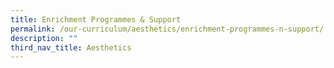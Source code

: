 ```yaml
---
title: Enrichment Programmes & Support
permalink: /our-curriculum/aesthetics/enrichment-programmes-n-support/
description: ""
third_nav_title: Aesthetics
---
```

